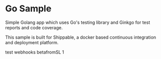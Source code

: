 Go Sample
=====================

Simple Golang app which uses Go's testing library and Ginkgo for test reports and code coverage.

This sample is built for Shippable, a docker based continuous integration and deployment platform.


test webhooks betafromSL 1
